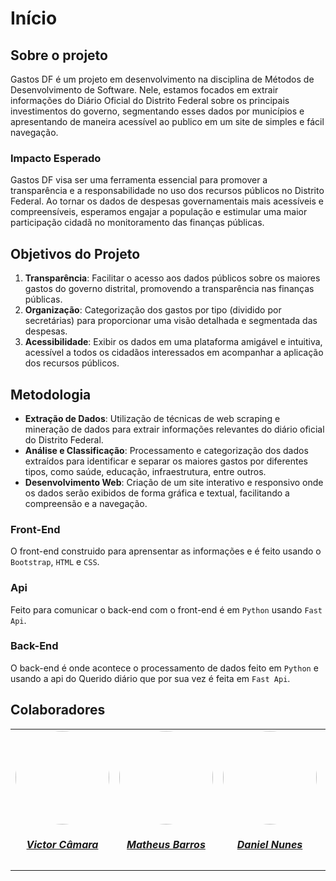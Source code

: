 # Início

## Sobre o projeto

Gastos DF é um projeto em desenvolvimento na disciplina de Métodos de Desenvolvimento de Software. Nele, estamos focados em extrair informações do Diário Oficial do Distrito Federal sobre os principais investimentos do governo, segmentando esses dados por municípios e apresentando de maneira acessível ao publico em um site de simples e fácil navegação.

### Impacto Esperado
Gastos DF visa ser uma ferramenta essencial para promover a transparência e a responsabilidade no uso dos recursos públicos no Distrito Federal. Ao tornar os dados de despesas governamentais mais acessíveis e compreensíveis, esperamos engajar a população e estimular uma maior participação cidadã no monitoramento das finanças públicas.

## Objetivos do Projeto
1. **Transparência**: Facilitar o acesso aos dados públicos sobre os maiores gastos do governo distrital, promovendo a transparência nas finanças públicas.
2. **Organização**: Categorização dos gastos por tipo (dividido por secretárias) para proporcionar uma visão detalhada e segmentada das despesas.
3. **Acessibilidade**: Exibir os dados em uma plataforma amigável e intuitiva, acessível a todos os cidadãos interessados em acompanhar a aplicação dos recursos públicos.

## Metodologia
- **Extração de Dados**: Utilização de técnicas de web scraping e mineração de dados para extrair informações relevantes do diário oficial do Distrito Federal.
- **Análise e Classificação**: Processamento e categorização dos dados extraídos para identificar e separar os maiores gastos por diferentes tipos, como saúde, educação, infraestrutura, entre outros.
- **Desenvolvimento Web**: Criação de um site interativo e responsivo onde os dados serão exibidos de forma gráfica e textual, facilitando a compreensão e a navegação.

### Front-End
O front-end construido para aprensentar as informações e é feito usando o `Bootstrap`, `HTML` e `CSS`.

### Api
Feito para comunicar o back-end com o front-end é em `Python` usando `Fast Api`.

### Back-End
O back-end é onde acontece o processamento de dados feito em `Python` e usando a api do Querido diário que por sua vez é feita em `Fast Api`.


## Colaboradores

<center>
<table style="margin-left: auto; margin-right: auto;">
    <tr>
        <td align="center">
            <a href="https://github.com/victorcamaraa">
                <img style="border-radius: 50%;" src="https://avatars.githubusercontent.com/u/143553798?v=4" width="150px;"/>
                <h5 class="text-center">Victor Câmara</h5>
            </a>
        </td>
        <td align="center">
            <a href="https://github.com/Ninja-Haiyai">
                <img style="border-radius: 50%;" src="https://avatars.githubusercontent.com/u/73038704?v=4" width="150px;"/>
                <h5 class="text-center">Matheus Barros</h5>
            </a>
        </td>
        <td align="center">
            <a href="https://github.com/DanNunes777">
                <img style="border-radius: 50%;" src="https://avatars.githubusercontent.com/u/101228207?v=4" width="150px;"/>
                <h5 class="text-center">Daniel Nunes</h5>
            </a>
        </td>
        <td align="center">
            <a href="https://github.com/Vini47">
                <img style="border-radius: 50%;" src="https://avatars.githubusercontent.com/u/79549264?v=4" width="150px;"/>
                <h5 class="text-center">Vinicius Castelo</h5>
            </a>
        </td>
          <td align="center">
            <a href="https://github.com/Dodeglinhass">
                <img style="border-radius: 50%;" src="https://avatars.githubusercontent.com/u/108148904?v=4" width="150px;"/>
                <h5 class="text-center">Douglas Wilson</h5>
            </a>
        </td>
          <td align="center">
            <a href="https://github.com/g4abr3la">
                <img style="border-radius: 50%;" src="https://avatars.githubusercontent.com/u/133542089?v=4" width="150px;"/>
                <h5 class="text-center">Gabriela Xavier</h5>
            </a>
        </td>
</table>
</center>